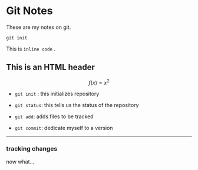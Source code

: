 # Git Notes

These are my notes on git. 

```
git init
```
This is `inline code` .

<h2> This is an HTML header </h2>

$$f(x) = x^2 $$


* `git init` : this initializes repository


* `git status`: this tells us the status of the repository

* `git add`: adds files to be tracked
* `git commit`: dedicate myself to a version

----

### tracking changes

now what...



